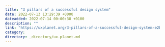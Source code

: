 ```yaml
---
title: "3 pillars of a successful design system"
date: 2022-07-13 13:29:39 +0000
dateadded: 2022-07-14 00:00:38 +0100
description: ""
link: "https://uxplanet.org/3-pillars-of-a-successful-design-system-e2b91bf0ccf2?source=rss----819cc2aaeee0---4"
category:
directory: _directory/ux-planet.md
---
```

